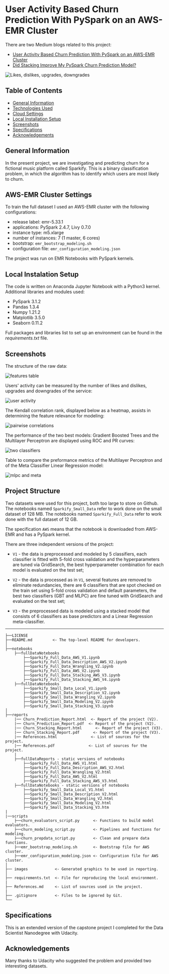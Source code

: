 # User Activity Based Churn Prediction With PySpark on an AWS-EMR Cluster

There are two Medium blogs related to this project:
- [User Activity Based Churn Prediction With PySpark on an AWS-EMR Cluster](https://medium.com/@silviaonofrei/user-activity-based-churn-prediction-with-pyspark-on-an-aws-emr-cluster-b7cfe2fa139e)
- [Did Stacking Improve My PySpark Churn Prediction Model?](https://medium.com/@silviaonofrei/did-stacking-improve-my-pyspark-churn-prediction-model-230bdf3b9675)


![Likes, dislikes, upgrades, downgrades](./images/sparkify_songs.png)

## Table of Contents
* [General Information](#general-information)
* [Technologies Used](#technologies-used)
* [Cloud Settings](#cloud)
* [Local Installation Setup](#setup)
* [Screenshots](#screenshots)
* [Specifications](#specs)
* [Acknowledgements](#acknowledgements)
<!-- * [License](#license) -->


## General Information

In the present project, we are investigating and predicting churn for a fictional music platform called Sparkify. This is a binary classification problem, in which the algorithm has to identify which users are most likely to churn.


## AWS-EMR Cluster Settings

To train the full dataset I used an AWS-EMR cluster with the following configurations:
- release label: emr-5.33.1
- applications: PySpark 2.4.7, Livy 0.7.0
- instance type: m5.xlarge
- number of instances: 7 (1 master, 6 cores)
- bootstrap: `emr_bootstrap_modeling.sh`
- configuration file: `emr_configuration_modeling.json`

The project was run on EMR Notebooks with PySpark kernels.

## Local Instalation Setup

The code is written on Anaconda Jupyter Notebook with a Python3 kernel. Additional libraries and modules used:
- PySpark 3.1.2
- Pandas 1.3.4
- Numpy 1.21.2
- Matplotlib 3.5.0
- Seaborn 0.11.2

Full packages and libraries list to set up an environment can be found in the *requirements.txt* file.

## Screenshots

The structure of the raw data:

![features table](./images/features_table.png)
<!-- If you have screenshots you'd like to share, include them here. -->

Users' activity can be measured by the number of likes and dislikes, upgrades and downgrades of the service:

![user activity](./images/dislikes_churn.png)

The Kendall correlation rank, displayed below as a heatmap, assists in determining the feature relevance for modeling:

![pairwise correlations](./images/tau_heatmap.png)

The performance of the two best models: Gradient Boosted Trees and the Multilayer Perceptron are displayed using ROC and PR curves:

![two classifiers](./images/curves_best.png)

Table to compare the preformance metrics of the Multilayer Perceptron and of the Meta Classifier Linear Regression model:

![mlpc and meta](./images/meta_net.png)

## Project Structure

Two datasets were used for this project, both too large to store on Github. The notebooks named `Sparkify_Small_Data` refer to work done on the small dataset of 128 MB. The notebooks named `Sparkify_Full_Data` refer to work done with the full dataset of 12 GB.

The specification `AWS` means that the notebook is downloaded from AWS-EMR and has a PySpark kernel.

There are three independent versions of the project:

- `V1` - the data is preprocessed and modeled by 5 classifiers, each classifier is fitted with 5-fold cross validation and the hyperparameters are tuned via GridSearch, the best hyperparameter combination for each model is evaluated on the test set;

- `V2` - the data is processed as in `V1`, several features are removed to eliminate redundancies, there are 6 classifiers that are spot checked on the train set using 5-fold cross validation and default parameters, the best two classifiers (GBT and MLPC) are fine tuned with GridSearch and evaluated on the test set;

- `V3` - the preprocessed data is modeled using a stacked model that consists of 6 classifiers as base predictors and a Linear Regression meta-classifier.

------------

    ├──LICENSE
    ├──README.md         <- The top-level README for developers.
    │
    ├──notebooks
        ├──fullDataNotebooks
            ├──Sparkify_Full_Data_AWS_V1.ipynb
            ├──Sparkify_Full_Data_Description_AWS_V2.ipynb
            ├──Sparkify_Full_Data_Wrangling_V2.ipynb
            ├──Sparkify_Full_Data_AWS_V2.ipynb
            ├──Sparkify_Full_Data_Stacking_AWS_V3.ipynb
            ├──Sparkify_Full_Data_Stacking_AWS_V4.ipynb
        ├──fullDataNotebooks
            ├──Sparkify_Small_Data_Local_V1.ipynb
            ├──Sparkify_Small_Data_Description_V2.ipynb
            ├──Sparkify_Small_Data_Wrangling_V2.ipynb
            ├──Sparkify_Small_Data_Modeling_V2.ipynb
            ├──Sparkify_Small_Data_Stacking_V3.ipynb
    │
    ├──reports
        |── Churn_Prediction_Report.html  <- Report of the project (V2).
        |── Churn_Prediction_Report.pdf  <- Report of the project (V2).
        |── Churn_Stacking_Report.html      <- Report of the project (V3).
        |── Churn_Stacking_Report.pdf      <- Report of the project (V3).
        |── References.html               <- List of sources for the project.
        |── References.pdf               <- List of sources for the project.  
        |
        ├──fullDataReports - static versions of notebooks
            ├──Sparkify_Full_Data_AWS_V1.html
            ├──Sparkify_Full_Data_Description_AWS_V2.html
            ├──Sparkify_Full_Data_Wrangling_V2.html
            ├──Sparkify_Full_Data_AWS_V2.html
            ├──Sparkify_Full_Data_Stacking_AWS_V3.html
        ├──fullDataNotebooks - static versions of notebooks
            ├──Sparkify_Small_Data_Local_V1.html
            ├──Sparkify_Small_Data_Description_V2.html
            ├──Sparkify_Small_Data_Wrangling_V2.html
            ├──Sparkify_Small_Data_Modeling_V2.html
            ├──Sparkify_Small_Data_Stacking_V3.htm
    |          
    |──scripts
        ├──churn_evaluators_script.py      <- Functions to build model evaluators.
        ├──churn_modeling_script.py        <- Pipelines and functions for modeling.
        ├──churn_prepdata_script.py        <- Clean and prepare data functions.
        ├──emr_bootstrap_modeling.sh       <- Bootstrap file for AWS cluster.
        ├──emr_configuration_modeling.json <- Configuration file for AWS cluster.
    │  
    ├── images            <- Generated graphics to be used in reporting.
    │  
    ├── requirements.txt  <- File for reproducing the local environment.
    |
    ├── References.md     <- List of sources used in the project.
    |
    ├── .gitignore        <- Files to be ignored by Git.
    └──
## Specifications

This is an extended version of the capstone project I completed for the Data Scientist Nanodegree with Udacity.

## Acknowledgements

Many thanks to Udacity who suggested the problem and provided two interesting datasets.


<!-- Optional -->
<!-- ## License -->
<!-- This project is open source and available under the [... License](). -->

<!-- You don't have to include all sections - just the one's relevant to your project -->

